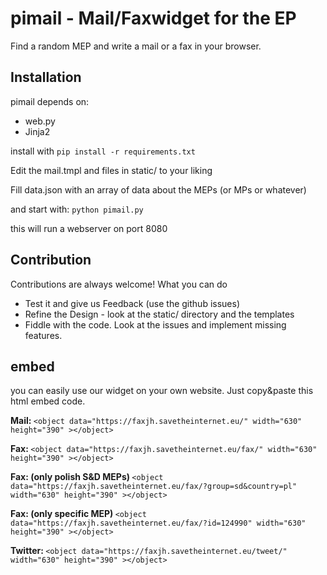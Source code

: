 # pimail - Mail/Faxwidget for the EP


Find a random MEP and write a mail or a fax in your browser.

## Installation

pimail depends on:

* web.py
* Jinja2

install with ```pip install -r requirements.txt```

Edit the mail.tmpl and files in static/ to your liking

Fill data.json with an array of data about the MEPs (or MPs or whatever)

and start with: ``python pimail.py``

this will run a webserver on port 8080

## Contribution

Contributions are always welcome! What you can do

* Test it and give us Feedback (use the github issues)
* Refine the Design - look at the static/ directory and the templates
* Fiddle with the code. Look at the issues and implement missing features.

## embed

you can easily use our widget on your own website. Just copy&paste this html  embed code. 

<b>Mail: </b>
`<object data="https://faxjh.savetheinternet.eu/" width="630" height="390" ></object>`

<b>Fax: </b>
`<object data="https://faxjh.savetheinternet.eu/fax/" width="630" height="390" ></object>`

<b>Fax: (only polish S&D MEPs) </b>
`<object data="https://faxjh.savetheinternet.eu/fax/?group=sd&country=pl" width="630" height="390" ></object>`

<b>Fax: (only specific MEP) </b>
`<object data="https://faxjh.savetheinternet.eu/fax/?id=124990" width="630" height="390" ></object>`

<b>Twitter: </b>
`<object data="https://faxjh.savetheinternet.eu/tweet/" width="630" height="390" ></object>`
